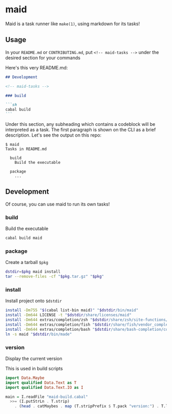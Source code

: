 # maid

Maid is a task runner like `make(1)`, using markdown for its tasks!

## Usage

In your `README.md` or `CONTRIBUTING.md`, put `<!-- maid-tasks -->` under the desired section for
your commands

Here's this very README.md:

````md
## Development

<!-- maid-tasks -->

### build

```sh
cabal build
```
````

Under this section, any subheading which contains a codeblock will be interpreted as a task. The
first paragraph is shown on the CLI as a brief description. Let's see the output on this repo:

```
$ maid
Tasks in README.md

  build
    Build the executable

  package
    ...
```

## Development

<!-- maid-tasks -->

Of course, you can use maid to run its own tasks!

### build

Build the executable

```sh
cabal build maid
```

### package

Create a tarball `$pkg`

```sh
dstdir=$pkg maid install
tar --remove-files -cf "$pkg.tar.gz" "$pkg"
```

### install

Install project onto `$dstdir`

```sh
install -Dm755 "$(cabal list-bin maid)" "$dstdir/bin/maid"
install -Dm644 LICENSE -t "$dstdir/share/licenses/maid"
install -Dm644 extras/completion/zsh "$dstdir/share/zsh/site-functions/_maid"
install -Dm644 extras/completion/fish "$dstdir/share/fish/vendor_completions.d/maid.fish"
install -Dm644 extras/completion/bash "$dstdir/share/bash-completion/completions/maid"
ln -s maid "$dstdir/bin/made"
```

### version

Display the current version

This is used in build scripts

```hs
import Data.Maybe
import qualified Data.Text as T
import qualified Data.Text.IO as I

main = I.readFile "maid-build.cabal"
  >>= (I.putStrLn . T.strip)
    . (head . catMaybes . map (T.stripPrefix $ T.pack "version:") . T.lines)
```
